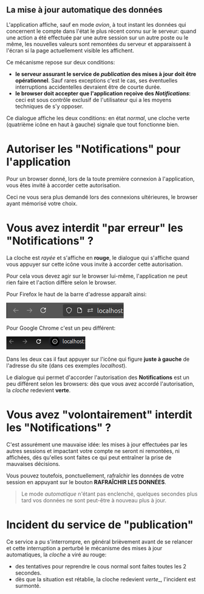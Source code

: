 ## La mise à jour automatique des données
L'application affiche, sauf en mode _avion_, à tout instant les données qui concernent le compte dans l'état le plus récent connu sur le serveur: quand une action a été effectuée par une autre session sur un autre poste ou le même, les nouvelles valeurs sont remontées du serveur et apparaissent à l'écran si la page actuellement visible les affichent.

Ce mécanisme repose sur deux conditions:
- **le serveur assurant le service de _publication_ des mises à jour doit être opérationnel**. Sauf rares exceptions c'est le cas, ses éventuelles interruptions accidentelles devraient être de courte durée.
- **le browser doit accepter que l'application reçoive des _Notifications_**: ceci est sous contrôle exclusif de l'utilisateur qui a les moyens techniques de s'y opposer.

Ce dialogue affiche les deux conditions: en état _normal_, une cloche verte (quatrième icône en haut à gauche) signale que tout fonctionne bien.

# Autoriser les "Notifications" pour l'application

Pour un browser donné, lors de la toute première connexion à l'application, vous êtes invité à accorder cette autorisation. 

Ceci ne vous sera plus demandé lors des connexions ultérieures, le browser ayant mémorisé votre choix.

# Vous avez interdit "par erreur" les "Notifications" ?

La cloche est _rayée_ et s'affiche en **rouge**, le dialogue qui s'affiche quand vous appuyer sur cette icône vous invite à accorder cette autorisation.

Pour cela vous devez agir sur le browser lui-même, l'application ne peut rien faire et l'action diffère selon le browser.

Pour Firefox le haut de la barre d'adresse apparaît ainsi:

<img src="notifs_ff.png" style="background-color:white">

Pour Google Chrome c'est un peu différent:

<img src="notifs_chrome.png" style="background-color:white">

Dans les deux cas il faut appuyer sur l'icône qui figure **juste à gauche** de l'adresse du site (dans ces exemples _localhost_).

Le dialogue qui permet d'accorder l'autorisation des **Notifications** est un peu différent selon les browsers: dès que vous avez accordé l'autorisation, la _cloche_ redevient **verte**.

# Vous avez "volontairement" interdit les "Notifications" ?

C'est assurément une mauvaise idée: les mises à jour effectuées par les autres sessions et impactant votre compte ne seront ni remontées, ni affichées, dès qu'elles sont faites ce qui peut entraîner la prise de mauvaises décisions.

Vous pouvez toutefois, ponctuellement, rafraîchir les données de votre session en appuyant sur le bouton **RAFRAÎCHIR LES DONNÉES**. 

> Le mode _automatique_ n'étant pas enclenché, quelques secondes plus tard vos données ne sont peut-être à nouveau plus à jour.

# Incident du service de "publication"

Ce service a pu s'interrompre, en général brièvement avant de se relancer et cette interruption a perturbé le mécanisme des mises à jour automatiques, la _cloche_ a viré au rouge:
- des tentatives pour reprendre le cous normal sont faites toutes les 2 secondes.
- dès que la situation est rétablie, la cloche redevient _verte__, l'incident est surmonté.
 